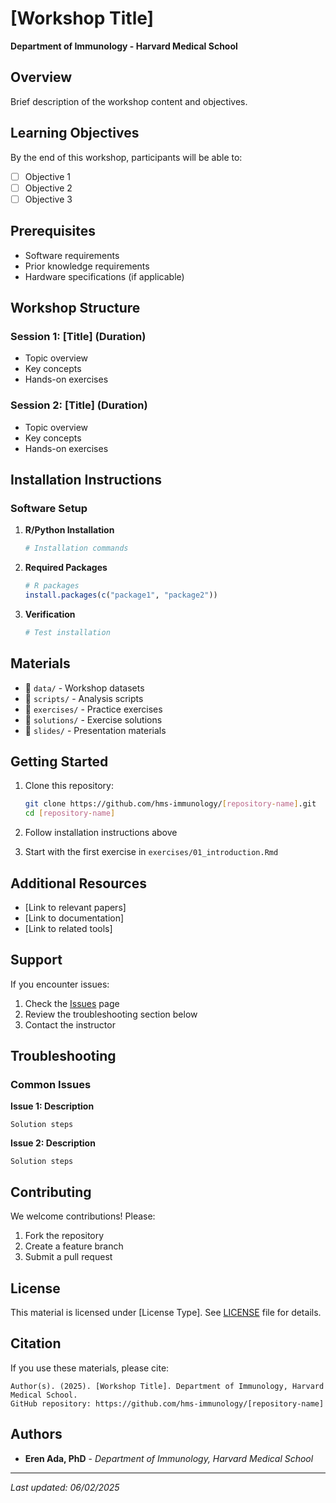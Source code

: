# [Workshop Title]

**Department of Immunology - Harvard Medical School**

## Overview

Brief description of the workshop content and objectives.

## Learning Objectives

By the end of this workshop, participants will be able to:
- [ ] Objective 1
- [ ] Objective 2
- [ ] Objective 3

## Prerequisites

- Software requirements
- Prior knowledge requirements
- Hardware specifications (if applicable)

## Workshop Structure

### Session 1: [Title] (Duration)
- Topic overview
- Key concepts
- Hands-on exercises

### Session 2: [Title] (Duration)
- Topic overview
- Key concepts
- Hands-on exercises

## Installation Instructions

### Software Setup

1. **R/Python Installation**
   ```bash
   # Installation commands
   ```

2. **Required Packages**
   ```r
   # R packages
   install.packages(c("package1", "package2"))
   ```

3. **Verification**
   ```r
   # Test installation
   ```

## Materials

- 📁 `data/` - Workshop datasets
- 📁 `scripts/` - Analysis scripts
- 📁 `exercises/` - Practice exercises
- 📁 `solutions/` - Exercise solutions
- 📁 `slides/` - Presentation materials

## Getting Started

1. Clone this repository:
   ```bash
   git clone https://github.com/hms-immunology/[repository-name].git
   cd [repository-name]
   ```

2. Follow installation instructions above

3. Start with the first exercise in `exercises/01_introduction.Rmd`

## Additional Resources

- [Link to relevant papers]
- [Link to documentation]
- [Link to related tools]

## Support

If you encounter issues:
1. Check the [Issues](../../issues) page
2. Review the troubleshooting section below
3. Contact the instructor

## Troubleshooting

### Common Issues

**Issue 1: Description**
```
Solution steps
```

**Issue 2: Description**
```
Solution steps
```

## Contributing

We welcome contributions! Please:
1. Fork the repository
2. Create a feature branch
3. Submit a pull request

## License

This material is licensed under [License Type]. See [LICENSE](LICENSE) file for details.

## Citation

If you use these materials, please cite:

```
Author(s). (2025). [Workshop Title]. Department of Immunology, Harvard Medical School. 
GitHub repository: https://github.com/hms-immunology/[repository-name]
```

## Authors

- **Eren Ada, PhD** - *Department of Immunology, Harvard Medical School*

---

*Last updated: 06/02/2025* 